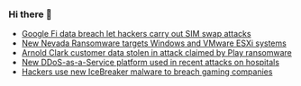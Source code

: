 ### Hi there 👋

<!--START_SECTION:feed-->
* [Google Fi data breach let hackers carry out SIM swap attacks](https://www.bleepingcomputer.com/news/security/google-fi-data-breach-let-hackers-carry-out-sim-swap-attacks/)
* [New Nevada Ransomware targets Windows and VMware ESXi systems](https://www.bleepingcomputer.com/news/security/new-nevada-ransomware-targets-windows-and-vmware-esxi-systems/)
* [Arnold Clark customer data stolen in attack claimed by Play ransomware](https://www.bleepingcomputer.com/news/security/arnold-clark-customer-data-stolen-in-attack-claimed-by-play-ransomware/)
* [New DDoS-as-a-Service platform used in recent attacks on hospitals](https://www.bleepingcomputer.com/news/security/new-ddos-as-a-service-platform-used-in-recent-attacks-on-hospitals/)
* [Hackers use new IceBreaker malware to breach gaming companies](https://www.bleepingcomputer.com/news/security/hackers-use-new-icebreaker-malware-to-breach-gaming-companies/)
<!--END_SECTION:feed-->

<!--
**frankenk/frankenk** is a ✨ _special_ ✨ repository because its `README.md` (this file) appears on your GitHub profile.

Here are some ideas to get you started:

- 🔭 I’m currently working on ...
- 🌱 I’m currently learning ...
- 👯 I’m looking to collaborate on ...
- 🤔 I’m looking for help with ...
- 💬 Ask me about ...
- 📫 How to reach me: ...
- 😄 Pronouns: ...
- ⚡ Fun fact: ...
-->



